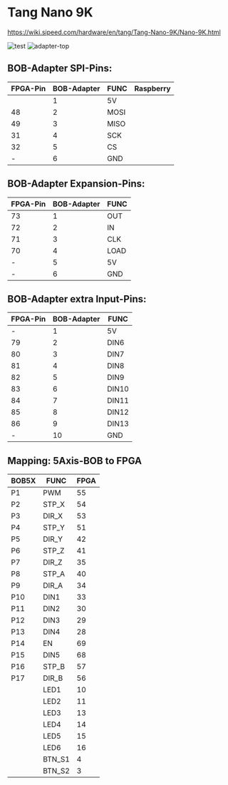 # Tang Nano 9K

https://wiki.sipeed.com/hardware/en/tang/Tang-Nano-9K/Nano-9K.html

![test](https://raw.githubusercontent.com/multigcs/LinuxCNC-RIO/main/configs/TangNano9K/bob9k.jpg)
![adapter-top](https://raw.githubusercontent.com/multigcs/LinuxCNC-RIO/main/configs/TangNano9K/tangnano9k-bob-adapter2-top.png)



## BOB-Adapter SPI-Pins:

| FPGA-Pin | BOB-Adapter | FUNC | Raspberry |
| --- | --- | --- | --- |
|  | 1 | 5V |  |
| 48 | 2 | MOSI |  |
| 49 | 3 | MISO |  |
| 31 | 4 | SCK |  |
| 32 | 5 | CS |  |
| - | 6 | GND |  |


## BOB-Adapter Expansion-Pins:
| FPGA-Pin | BOB-Adapter | FUNC |
| --- | --- | --- |
| 73 | 1 | OUT |
| 72 | 2 | IN |
| 71 | 3 | CLK |
| 70 | 4 | LOAD |
| - | 5 | 5V |
| - | 6 | GND |


## BOB-Adapter extra Input-Pins:
| FPGA-Pin | BOB-Adapter | FUNC |
| --- | --- | --- |
| - | 1 | 5V |
| 79 | 2 | DIN6 |
| 80 | 3 | DIN7 |
| 81 | 4 | DIN8 |
| 82 | 5 | DIN9 |
| 83 | 6 | DIN10 |
| 84 | 7 | DIN11 |
| 85 | 8 | DIN12 |
| 86 | 9 | DIN13 |
| - | 10 | GND |


## Mapping: 5Axis-BOB to FPGA 

| BOB5X | FUNC | FPGA |
| --- | --- | --- |
| P1 | PWM | 55 |
| P2 | STP_X | 54 |
| P3 | DIR_X | 53 |
| P4 | STP_Y | 51 |
| P5 | DIR_Y | 42 |
| P6 | STP_Z | 41 |
| P7 | DIR_Z | 35 |
| P8 | STP_A | 40 |
| P9 | DIR_A | 34 |
| P10 | DIN1 | 33 |
| P11 | DIN2 | 30 |
| P12 | DIN3 | 29 |
| P13 | DIN4 | 28 |
| P14 | EN | 69 |
| P15 | DIN5 | 68 |
| P16 | STP_B | 57 |
| P17 | DIR_B | 56 |
|   | LED1 | 10 |
|   | LED2 | 11 |
|   | LED3 | 13 |
|   | LED4 | 14 |
|   | LED5 | 15 |
|   | LED6 | 16 |
|   | BTN_S1 | 4 |
|   | BTN_S2 | 3 |

